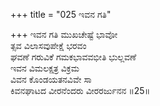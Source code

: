 +++
title = "025 ಇವನ ಗತಿ"

+++
ಇವನ ಗತಿ ಮುಖಚೇಷ್ಟೆ ಭಾವೋ  
ತ್ಸವ ವಿಲಾಸವುಪೇಕ್ಷೆ ಭರವಂ  
ಘವಣೆ ಗರುವಿಕೆ ಗಮಕಭಾವವಭೀತಿ ಭುಲ್ಲವಣೆ   
ಇವನ ವಿಮಲಕ್ಷತ್ರ ವಿಕ್ರಮ  
ವಿವನ ಕೊಂಡಯತನವಿವೇ ಸಾ  
ಕಿವನಘಾಟದ ವೀರನೆಂದರು ವೀರರರ್ಜುನನ     ॥25॥